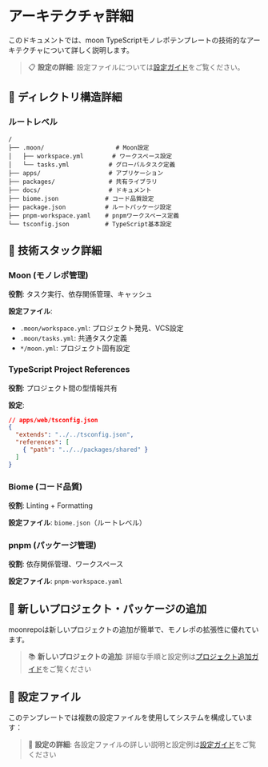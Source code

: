 # アーキテクチャ詳細

このドキュメントでは、moon TypeScriptモノレポテンプレートの技術的なアーキテクチャについて詳しく説明します。

> 📋 **設定の詳細**: 設定ファイルについては[設定ガイド](./configuration.md)をご覧ください。

## 📁 ディレクトリ構造詳細

### ルートレベル

```
/
├── .moon/                    # Moon設定
│   ├── workspace.yml        # ワークスペース設定
│   └── tasks.yml           # グローバルタスク定義
├── apps/                   # アプリケーション
├── packages/               # 共有ライブラリ
├── docs/                   # ドキュメント
├── biome.json             # コード品質設定
├── package.json           # ルートパッケージ設定
├── pnpm-workspace.yaml    # pnpmワークスペース定義
└── tsconfig.json          # TypeScript基本設定
```

## 🔧 技術スタック詳細

### Moon (モノレポ管理)

**役割**: タスク実行、依存関係管理、キャッシュ

**設定ファイル**:
- `.moon/workspace.yml`: プロジェクト発見、VCS設定
- `.moon/tasks.yml`: 共通タスク定義
- `*/moon.yml`: プロジェクト固有設定

### TypeScript Project References

**役割**: プロジェクト間の型情報共有

**設定**:
```json
// apps/web/tsconfig.json
{
  "extends": "../../tsconfig.json",
  "references": [
    { "path": "../../packages/shared" }
  ]
}
```

### Biome (コード品質)

**役割**: Linting + Formatting

**設定ファイル**: `biome.json`（ルートレベル）

### pnpm (パッケージ管理)

**役割**: 依存関係管理、ワークスペース

**設定ファイル**: `pnpm-workspace.yaml`

## 🚀 新しいプロジェクト・パッケージの追加

moonrepoは新しいプロジェクトの追加が簡単で、モノレポの拡張性に優れています。

> 📚 **新しいプロジェクトの追加**: 詳細な手順と設定例は[プロジェクト追加ガイド](./adding-projects.md)をご覧ください

## 🔧 設定ファイル

このテンプレートでは複数の設定ファイルを使用してシステムを構成しています：

> 🔧 **設定の詳細**: 各設定ファイルの詳しい説明と設定例は[設定ガイド](./configuration.md)をご覧ください
